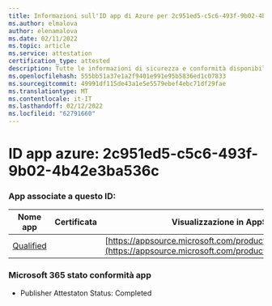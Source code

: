 ```yaml
---
title: Informazioni sull'ID app di Azure per 2c951ed5-c5c6-493f-9b02-4b42e3ba536c
ms.author: elmalova
author: elenamalova
ms.date: 02/11/2022
ms.topic: article
ms.service: attestation
certification_type: attested
description: Tutte le informazioni di sicurezza e conformità disponibili per 2c951ed5-c5c6-493f-9b02-4b42e3ba536c.
ms.openlocfilehash: 555bb51a37e1a2f9401e991e95b5836ed1c07833
ms.sourcegitcommit: 49991df115de43a1e5e5579ebef4ebc71df29fae
ms.translationtype: MT
ms.contentlocale: it-IT
ms.lasthandoff: 02/12/2022
ms.locfileid: "62791660"
---
```

# <a name="azure-app-id-2c951ed5-c5c6-493f-9b02-4b42e3ba536c"></a>ID app azure: 2c951ed5-c5c6-493f-9b02-4b42e3ba536c


### <a name="apps-associated-with-this-id"></a>App associate a questo ID:
| **Nome app** | **Certificata** | **Visualizzazione in AppSource** |
|--------------|---------------|-----------------------|
| [Qualified](https://docs.microsoft.com/microsoft-365-app-certification/forward/WA200002720) |  | [https://appsource.microsoft.com/product/office/WA200002720](https://appsource.microsoft.com/product/office/WA200002720) |

### <a name="microsoft-365-app-compliance-status"></a>Microsoft 365 stato conformità app
- Publisher Attestaton Status: Completed
